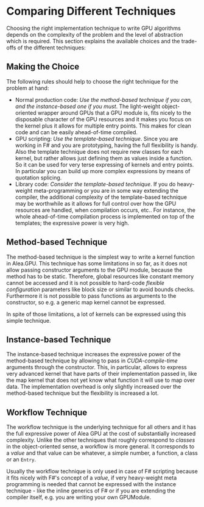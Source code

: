 # Comparing Different Techniques

Choosing the right implementation technique to write GPU algorithms depends on the complexity of the problem and the level of abstraction which is required. This section explains the available choices and the trade-offs of the different techniques:

## Making the Choice

The following rules should help to choose the right technique for the problem at hand: 

- Normal production code: _Use the method-based technique if you can, and the instance-based one if you must_. The light-weight object-oriented wrapper around GPUs that a GPU module is, fits nicely to the disposable character of the GPU resources and it makes you focus on the kernel plus it allows for multiple entry points. This makes for clean code and can be easily ahead-of-time compiled.
- GPU scripting: _Use the template-based technique_. Since you are working in F# and you are prototyping, having the full flexibility is handy. Also the template technique does not require new classes for each kernel, but rather allows just defining them as values inside a function. So it can be used for very terse expressing of kernels and entry points. In particular you can build up more complex expressions by means of quotation splicing.
- Library code: _Consider the template-based technique_. If you do heavy-weight meta-programming or you are in some way extending the compiler, the additional complexity of the template-based technique may be worthwhile as it allows for full control over how the GPU resources are handled, when compilation occurs, etc.. For instance, the whole ahead-of-time compilation process is implemented on top of the templates; the expressive power is very high.

## Method-based Technique

The method-based technique is the simplest way to write a kernel function in Alea.GPU. This technique has some limitations in so far, as it does not allow passing constructor arguments to the GPU module, because the method has to be static. Therefore, global resources like constant memory cannot be accessed and it is not possible to hard-code _flexible configuration_ parameters like block size or similar to avoid bounds checks. Furthermore it is not possible to pass functions as arguments to the constructor, so e.g. a generic map kernel cannot be expressed.

In spite of those limitations, a lot of kernels can be expressed using this simple technique. 

## Instance-based Technique

The instance-based technique increases the expressive power of the method-based technique by allowing to pass in _CUDA-compile-time_ arguments through the constructor. This, in particular, allows to express very advanced kernel that have parts of their implementation passed in, like the map kernel that does not yet know what function it will use to map over data. The implementation overhead is only slightly increased over the method-based technique but the flexibility is increased a lot.

## Workflow Technique

The workflow technique is the underlying technique for all others and it has the full expressive power of Alea GPU at the cost of substantially increased complexity. Unlike the other techniques that roughly correspond to _classes_ in the object-oriented sense, a workflow is more general. It corresponds to a _value_ and that value can be whatever, a simple number, a function, a class or an `Entry`.

Usually the workflow technique is only used in case of F# scripting because it fits nicely with F#'s concept of a _value_, if very heavy-weight meta programming is needed that cannot be expressed with the instance technique - like the inline generics of F# or if you are extending the compiler itself, e.g. you are writing your own GPUModule.
